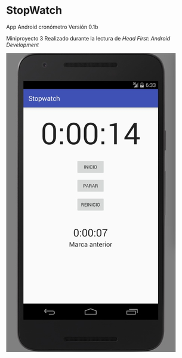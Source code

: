 # StopWatch

App Android cronómetro
Versión 0.1b

Miniproyecto 3
Realizado durante la lectura de *Head First: Android Development*

![alt tag](/app/src/main/res/drawable/screenshot_1.jpg)